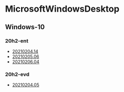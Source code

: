 ﻿# MicrosoftWindowsDesktop

## Windows-10

### 20h2-ent

- [20210204.14](/MicrosoftWindowsDesktop/Windows-10/20h2-ent/20210204.14.md)
- [20210205.06](/MicrosoftWindowsDesktop/Windows-10/20h2-ent/20210205.06.md)
- [20210206.04](/MicrosoftWindowsDesktop/Windows-10/20h2-ent/20210206.04.md)

### 20h2-evd

- [20210204.05](/MicrosoftWindowsDesktop/Windows-10/20h2-evd/20210204.05.md)